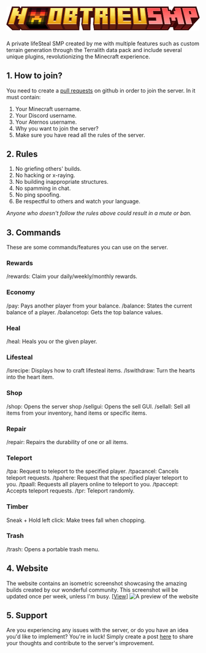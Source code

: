 # ![NoobTrieuSMP](https://github.com/NoobTrieu/NoobTrieuSMP/blob/main/logo.png?raw=true)

A private lifeSteal SMP created by me with multiple features such as custom terrain generation through the Terralith data pack and include several unique plugins, revolutionizing the Minecraft experience.

## 1. How to join?
You need to create a [pull requests](https://github.com/NoobTrieu/NoobTrieuSMP/pulls) on github in order to join the server. In it must contain:
1. Your Minecraft username.
2. Your Discord username.
3. Your Aternos username.
4. Why you want to join the server?
5. Make sure you have read all the rules of the server.

## 2. Rules
1. No griefing others' builds.
2. No hacking or x-raying.
3. No building inappropriate structures.
4. No spamming in chat.
5. No ping spoofing.
6. Be respectful to others and watch your language.

*Anyone who doesn't follow the rules above could result in a mute or ban.*

## 3. Commands
These are some commands/features you can use on the server.
### Rewards
/rewards: Claim your daily/weekly/monthly rewards.
### Economy
/pay: Pays another player from your balance.
/balance: States the current balance of a player.
/balancetop: Gets the top balance values.
### Heal
/heal: Heals you or the given player.
### Lifesteal
/lsrecipe: Displays how to craft lifesteal items.
/lswithdraw: Turn the hearts into the heart item.
### Shop
/shop: Opens the server shop
/sellgui: Opens the sell GUI.
/sellall: Sell all items from your inventory, hand items or specific items.
### Repair
/repair: Repairs the durability of one or all items.
### Teleport
/tpa: Request to teleport to the specified player.
/tpacancel: Cancels teleport requests.
/tpahere: Request that the specified player teleport to you.
/tpaall: Requests all players online to teleport to you.
/tpaccept: Accepts teleport requests.
/tpr: Teleport randomly.
### Timber
Sneak + Hold left click: Make trees fall when chopping.
### Trash
/trash: Opens a portable trash menu.

## 4. Website
The website contains an isometric screenshot showcasing the amazing builds created by our wonderful community. This screenshot will be updated once per week, unless I'm busy. [[View]](https://noobtrieu.github.io/NoobTrieuSMP/)
![A preview of the website](https://github.com/NoobTrieu/NoobTrieuSMP/blob/main/map.png?raw=true)

## 5. Support
Are you experiencing any issues with the server, or do you have an idea you'd like to implement? You're in luck! Simply create a post [here](https://github.com/NoobTrieu/NoobTrieuSMP/issues) to share your thoughts and contribute to the server's improvement.
